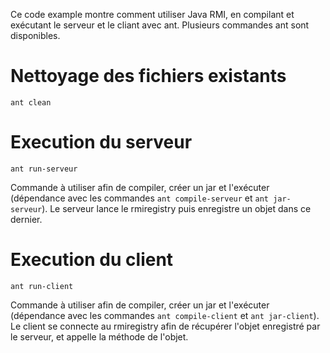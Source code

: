 Ce code example montre comment utiliser Java RMI, en compilant et exécutant le serveur et le cliant avec ant. 
Plusieurs commandes ant sont disponibles. 

# Nettoyage des fichiers existants

```
ant clean
```
# Execution du serveur

```
ant run-serveur
```
Commande à utiliser afin de compiler, créer un jar et l'exécuter (dépendance avec les commandes ```ant compile-serveur``` et ```ant jar-serveur```). Le serveur lance le rmiregistry puis enregistre un objet dans ce dernier. 

# Execution du client

```
ant run-client
```
Commande à utiliser afin de compiler, créer un jar et l'exécuter (dépendance avec les commandes ```ant compile-client``` et ```ant jar-client```). Le client se connecte au rmiregistry afin de récupérer l'objet enregistré par le serveur, et appelle la méthode de l'objet. 
